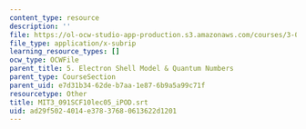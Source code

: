 ```yaml
---
content_type: resource
description: ''
file: https://ol-ocw-studio-app-production.s3.amazonaws.com/courses/3-091sc-introduction-to-solid-state-chemistry-fall-2010/ad29f5024014e37837680613622d1201_MIT3_091SCF10lec05_iPOD.srt
file_type: application/x-subrip
learning_resource_types: []
ocw_type: OCWFile
parent_title: 5. Electron Shell Model & Quantum Numbers
parent_type: CourseSection
parent_uid: e7d31b34-62de-b7aa-1e87-6b9a5a99c71f
resourcetype: Other
title: MIT3_091SCF10lec05_iPOD.srt
uid: ad29f502-4014-e378-3768-0613622d1201
---
```


